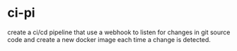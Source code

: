 # ci-pi
  
create a ci/cd pipeline that use a webhook to listen for changes in git source code and create a new docker image each time a change is detected.